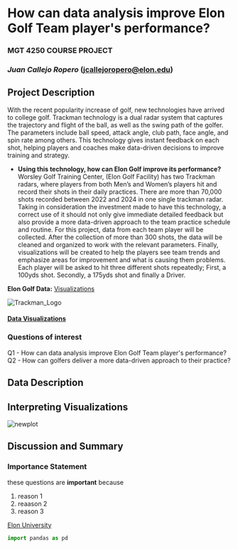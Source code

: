 # How can data analysis improve Elon Golf Team player's performance?
### **MGT 4250 COURSE PROJECT**
### *Juan Callejo Ropero*  (jcallejoropero@elon.edu)

## Project Description
With the recent popularity increase of golf, new technologies have arrived to college golf. Trackman technology is a dual radar system that captures the trajectory and flight of the ball, as well as the swing path of the golfer. The parameters include ball speed, attack angle, club path, face angle, and spin rate among others. This technology gives instant feedback on each shot, helping players and coaches make data-driven decisions to improve training and strategy.
- **Using this technology, how can Elon Golf improve its performance?** 
Worsley Golf Training Center, (Elon Golf Facility) has two Trackman radars, where players from both Men’s and Women’s players hit and record their shots in their daily practices. There are more than 70,000 shots recorded between 2022 and 2024 in one single trackman radar. Taking in consideration the investment made to have this technology, a correct use of it should not only give immediate detailed feedback but also provide a more data-driven approach to the team practice schedule and routine.
For this project, data from each team player will be collected. After the collection of more than 300 shots, the data will be cleaned and organized to work with the relevant parameters. Finally, visualizations will be created to help the players see team trends and emphasize areas for improvement and what is causing them problems.
Each player will be asked to hit three different shots repeatedly; First, a 100yds shot. Secondly, a 175yds shot and finally a Driver.

**Elon Golf Data:** [Visualizations](https://elongolftrackmandata.streamlit.app/)


![Trackman_Logo](https://github.com/JUAN-CALLEJO/mgt4250spring2024/assets/81531257/bfc29e68-6726-4cac-b46c-e97b68aa4fee)


#### [Data Visualizations](https://elongolftrackmandata.streamlit.app/) 
### Questions of interest
Q1 - How can data analysis improve Elon Golf Team player's performance?
Q2 - How can golfers deliver a more data-driven approach to their practice?

## Data Description

## Interpreting Visualizations

![newplot](https://github.com/JUAN-CALLEJO/mgt4250spring2024/assets/81531257/c567671b-89d5-4805-8ff1-f32b9f5569f3)

## Discussion and Summary


### Importance Statement
these questions are **important** because
1. reason 1
2.  reaason 2
3.  reason 3

[Elon University](https://www.elon.edu)

```python
import pandas as pd
```

